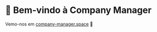 # 👋 Bem-vindo à Company Manager

Vemo-nos em [company-manager.space](http://company-manager.space) 👀

